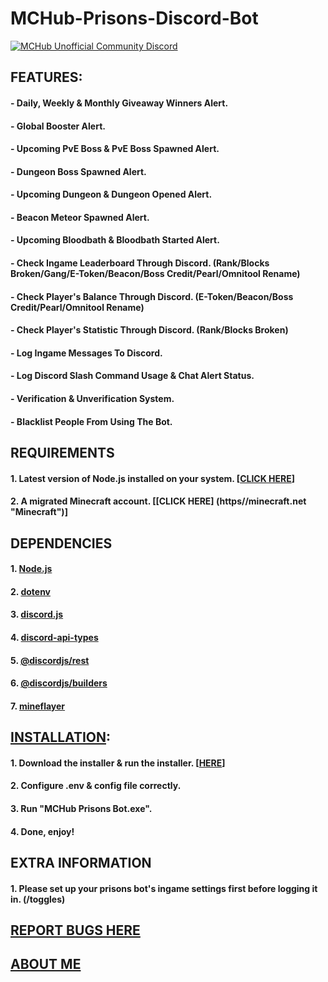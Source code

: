 # MCHub-Prisons-Discord-Bot

[![MCHub Unofficial Community Discord](https://img.shields.io/static/v1.svg?label=UNOFFICIAL%20COMMUNITY&message=DISCORD&color=blue&logo=discord&style=for-the-badge)](https://discord.gg/RtZyHNeM8b)

## FEATURES:
#### - Daily, Weekly & Monthly Giveaway Winners Alert.
#### - Global Booster Alert.
#### - Upcoming PvE Boss & PvE Boss Spawned Alert.
#### - Dungeon Boss Spawned Alert.
#### - Upcoming Dungeon & Dungeon Opened Alert.
#### - Beacon Meteor Spawned Alert.
#### - Upcoming Bloodbath & Bloodbath Started Alert.
#### - Check Ingame Leaderboard Through Discord. (Rank/Blocks Broken/Gang/E-Token/Beacon/Boss Credit/Pearl/Omnitool Rename)
#### - Check Player's Balance Through Discord. (E-Token/Beacon/Boss Credit/Pearl/Omnitool Rename)
#### - Check Player's Statistic Through Discord. (Rank/Blocks Broken)
#### - Log Ingame Messages To Discord.
#### - Log Discord Slash Command Usage & Chat Alert Status.
#### - Verification & Unverification System.
#### - Blacklist People From Using The Bot.

## REQUIREMENTS
#### 1. Latest version of Node.js installed on your system. [[CLICK HERE](https://github.com/nodejs/node "Node.js")]
#### 2. A migrated Minecraft account. [[CLICK HERE] (https//minecraft.net "Minecraft")]

## DEPENDENCIES
#### 1. [Node.js](https://github.com/nodejs/node "Node.js")
#### 2. [dotenv](https://github.com/motdotla/dotenv "dotenv")
#### 3. [discord.js](https://github.com/discordjs/discord.js/ "discord.js")
#### 4. [discord-api-types](https://github.com/discordjs/discord-api-types "discord-api-types")
#### 5. [@discordjs/rest](https://www.npmjs.com/package/@discordjs/rest "@discordjs/rest")
#### 6. [@discordjs/builders](https://www.npmjs.com/package/@discordjs/builders "@discordjs/builders")
#### 7. [mineflayer](https://github.com/PrismarineJS/mineflayer "mineflayer")

## [INSTALLATION](https://www.youtube.com/playlist?list=PLwsD_Qp4brFf3UgPyncp5ff0CndvL1J0Q "YouTube Playlist"):
#### 1. Download the installer & run the installer. [[HERE](https://github.com/QimieGames/MCHub-Prisons-Bot/releases "MCHub Prisons Bot Installer Download Page")]
#### 2. Configure .env & config file correctly.
#### 3. Run "MCHub Prisons Bot.exe".
#### 4. Done, enjoy!

## EXTRA INFORMATION
#### 1. Please set up your prisons bot's ingame settings first before logging it in. (/toggles)

## [REPORT BUGS HERE](https://github.com/QimieGames/MCHub-Prisons-Bot/issues "Report Issue(s)/Bug(s)")

## [ABOUT ME](https://linktr.ee/qimiegames "Link To All My Stuffs")
